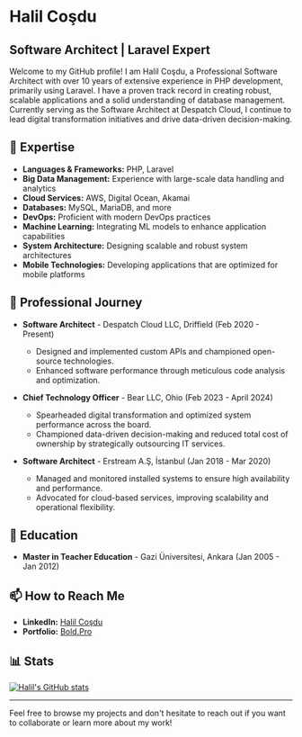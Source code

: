 # Halil Coşdu

## Software Architect | Laravel Expert

Welcome to my GitHub profile! I am Halil Coşdu, a Professional Software Architect with over 10 years of extensive experience in PHP development, primarily using Laravel. I have a proven track record in creating robust, scalable applications and a solid understanding of database management. Currently serving as the Software Architect at Despatch Cloud, I continue to lead digital transformation initiatives and drive data-driven decision-making.

## 🌟 Expertise

- **Languages & Frameworks:** PHP, Laravel
- **Big Data Management:** Experience with large-scale data handling and analytics
- **Cloud Services:** AWS, Digital Ocean, Akamai
- **Databases:** MySQL, MariaDB, and more
- **DevOps:** Proficient with modern DevOps practices
- **Machine Learning:** Integrating ML models to enhance application capabilities
- **System Architecture:** Designing scalable and robust system architectures
- **Mobile Technologies:** Developing applications that are optimized for mobile platforms

## 🚀 Professional Journey

- **Software Architect** - Despatch Cloud LLC, Driffield (Feb 2020 - Present)
  - Designed and implemented custom APIs and championed open-source technologies.
  - Enhanced software performance through meticulous code analysis and optimization.
 
- **Chief Technology Officer** - Bear LLC, Ohio (Feb 2023 - April 2024)
  - Spearheaded digital transformation and optimized system performance across the board.
  - Championed data-driven decision-making and reduced total cost of ownership by strategically outsourcing IT services.

- **Software Architect** - Erstream A.Ş, İstanbul (Jan 2018 - Mar 2020)
  - Managed and monitored installed systems to ensure high availability and performance.
  - Advocated for cloud-based services, improving scalability and operational flexibility.

## 📘 Education

- **Master in Teacher Education** - Gazi Üniversitesi, Ankara (Jan 2005 - Jan 2012)

## 📫 How to Reach Me

- **LinkedIn:** [Halil Coşdu](https://www.linkedin.com/in/halilcosdu)
- **Portfolio:** [Bold.Pro](https://bold.pro/my/halilcosdu/190r)

## 📊 Stats

[![Halil's GitHub stats](https://github-readme-stats.vercel.app/api?username=halilcosdu)](https://github.com/halilcosdu)

---

Feel free to browse my projects and don't hesitate to reach out if you want to collaborate or learn more about my work!
